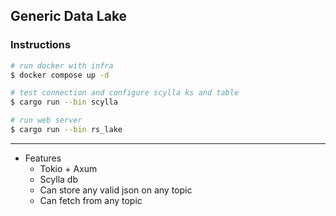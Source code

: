 ## Generic Data Lake



### Instructions

```sh
# run docker with infra
$ docker compose up -d

# test connection and configure scylla ks and table
$ cargo run --bin scylla

# run web server
$ cargo run --bin rs_lake
```

---

- Features
  - Tokio + Axum
  - Scylla db
  - Can store any valid json on any topic
  - Can fetch from any topic
